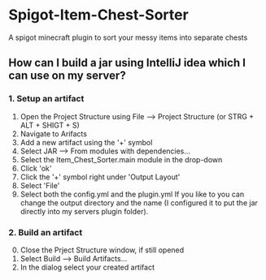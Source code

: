 # Spigot-Item-Chest-Sorter
A spigot minecraft plugin to sort your messy items into separate chests

## How can I build a jar using IntelliJ idea which I can use on my server?
### 1. Setup an artifact
1. Open the Project Structure using File --> Project Structure (or STRG + ALT + SHIGT + S)
2. Navigate to Arifacts
3. Add a new artifact using the '+' symbol
4. Select JAR --> From modules with dependencies...
5. Select the Item_Chest_Sorter.main module in the drop-down
6. Click 'ok'
7. Click the '+' symbol right under 'Output Layout'
8. Select 'File'
9. Select both the config.yml and the plugin.yml
If you like to you can change the output directory and the name (I configured it to put the jar directly into my servers plugin folder).
### 2. Build an artifact
0. Close the Prject Structure window, if still opened 
1. Select Build --> Build Artifacts...
2. In the dialog select your created artifact


